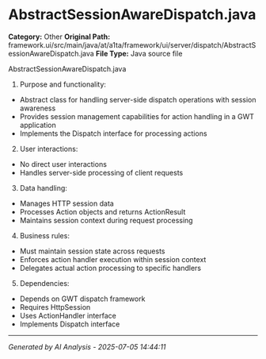 # AbstractSessionAwareDispatch.java

**Category:** Other
**Original Path:** framework.ui/src/main/java/at/a1ta/framework/ui/server/dispatch/AbstractSessionAwareDispatch.java
**File Type:** Java source file

AbstractSessionAwareDispatch.java
1. Purpose and functionality:
- Abstract class for handling server-side dispatch operations with session awareness
- Provides session management capabilities for action handling in a GWT application
- Implements the Dispatch interface for processing actions

2. User interactions:
- No direct user interactions
- Handles server-side processing of client requests

3. Data handling:
- Manages HTTP session data
- Processes Action objects and returns ActionResult
- Maintains session context during request processing

4. Business rules:
- Must maintain session state across requests
- Enforces action handler execution within session context
- Delegates actual action processing to specific handlers

5. Dependencies:
- Depends on GWT dispatch framework
- Requires HttpSession
- Uses ActionHandler interface
- Implements Dispatch interface

---
*Generated by AI Analysis - 2025-07-05 14:44:11*
